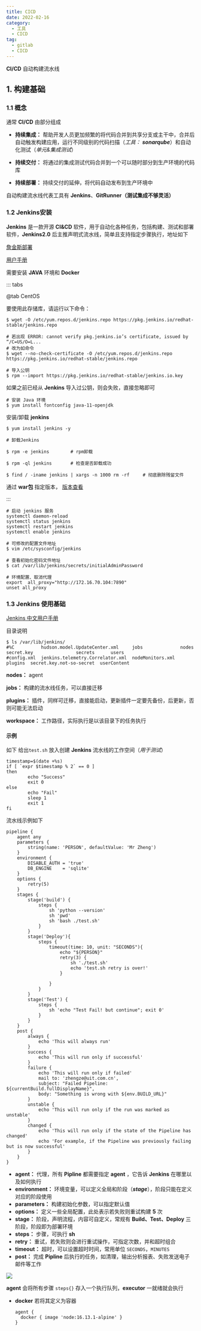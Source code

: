 ```yaml
---
title: CICD
date: 2022-02-16
category:
  - 工具
  - CICD
tag:
  - gitlab
  - CICD
---
```


**CI/CD** 自动构建流水线

<!--more-->

## 1. 构建基础

### 1.1 概念

通常 **CI/CD** 由部分组成

- **持续集成：** 帮助开发人员更加频繁的将代码合并到共享分支或主干中，合并后自动触发构建应用，运行不同级别的代码扫描（*工具： **sonarqube***）和自动化测试（*单元&集成测试*）

- **持续交付：** 将通过的集成测试代码合并到一个可以随时部分到生产环境的代码库

- **持续部署：** 持续交付的延伸，将代码自动发布到生产环境中

自动构建流水线代表工具有 **Jenkins**、**GitRunner（测试集成不够灵活）**

### 1.2 Jenkins安装 

**Jenkins** 是一款开源 **CI&CD** 软件，用于自动化各种任务，包括构建、测试和部署软件，**Jenkins2.0** 后主推声明式流水线，简单且支持指定步骤执行，地址如下

[詹金斯部署](https://www.jenkins.io/download/) 

[用户手册](https://www.jenkins.io/doc/book/installing/) 

需要安装  **JAVA** 环境和 **Docker** 

::: tabs

@tab CentOS

要使用此存储库，请运行以下命令：

```shell
$ wget -O /etc/yum.repos.d/jenkins.repo https://pkg.jenkins.io/redhat-stable/jenkins.repo

# 若出现 ERROR: cannot verify pkg.jenkins.io’s certificate, issued by “/C=US/O=L...
# 改为如命令
$ wget --no-check-certificate -O /etc/yum.repos.d/jenkins.repo https://pkg.jenkins.io/redhat-stable/jenkins.repo

# 导入公钥
$ rpm --import https://pkg.jenkins.io/redhat-stable/jenkins.io.key
```

如果之前已经从 **Jenkins** 导入过公钥，则会失败，直接忽略即可

```shell
# 安装 Java 环境
$ yum install fontconfig java-11-openjdk
```

安装/卸载 **jenkins**

```shell
$ yum install jenkins -y

# 卸载Jenkins

$ rpm -e jenkins        # rpm卸载

$ rpm -ql jenkins       # 检查是否卸载成功

$ find / -iname jenkins | xargs -n 1000 rm -rf     # 彻底删除残留文件
```

通过 **war包** 指定版本， [版本查看](https://get.jenkins.io/war-stable/) 

:::

```shell
# 启动 jenkins 服务
systemctl daemon-reload
systemctl status jenkins 
systemctl restart jenkins 
systemctl enable jenkins 

# 可修改的配置文件地址
$ vim /etc/sysconfig/jenkins

# 查看初始化密码文件地址
$ cat /var/lib/jenkins/secrets/initialAdminPassword

# 环境配置、取消代理
export  all_proxy="http://172.16.70.104:7890"
unset all_proxy
```

### 1.3 Jenkins 使用基础

[Jenkins 中文用户手册](https://www.jenkins.io/zh/doc/) 

目录说明

```shell
$ ls /var/lib/jenkins/
#%C          hudson.model.UpdateCenter.xml     jobs              nodes    secret.key                secrets      users
#config.xml  jenkins.telemetry.Correlator.xml  nodeMonitors.xml  plugins  secret.key.not-so-secret  userContent
```

**nodes：** agent

**jobs：** 构建的流水线任务，可以直接迁移

**plugins：** 插件，同样可迁移，直接能启动，更新插件一定要先备份，后更新，否则可能无法启动

**workspace：** 工作路径，实际执行是以该目录下的任务执行

#### 示例

如下 给出`test.sh` 放入创建 **Jenkins** 流水线的工作空间（*用于测试*）

```shell
timestamp=$(date +%s)
if [ `expr $timestamp % 2` == 0 ]
then
        echo "Success"
        exit 0
else
        echo "Fail"
        sleep 1
        exit 1
fi
```

流水线示例如下

```shell
pipeline {
    agent any
    parameters {
		string(name: 'PERSON', defaultValue: 'Mr Zheng')
	}
    environment {
        DISABLE_AUTH = 'true'
        DB_ENGINE    = 'sqlite'
    }
	options {
	    retry(5)
	}
    stages {
        stage('build') {
            steps {
                sh 'python --version'
                sh 'pwd'
                sh 'bash ./test.sh'
            }
        }
        stage('Deploy'){
            steps {
                timeout(time: 10, unit: "SECONDS"){
                    echo "${PERSON}"
                    retry(3) {
                        sh './test.sh'
                        echo 'test.sh retry is over!'
                    }
                    
                }
            }
        }
        stage('Test') {
            steps {
                sh 'echo "Test Fail! but continue"; exit 0'
            }
        }
    }
    post {
        always {
            echo 'This will always run'
        }
        success {
            echo 'This will run only if successful'
        }
        failure {
            echo 'This will run only if failed'
            mail to: 'zhengze@uit.com.cn',
            subject: "Failed Pipeline: ${currentBuild.fullDisplayName}",
            body: "Something is wrong with ${env.BUILD_URL}"
        }
        unstable {
            echo 'This will run only if the run was marked as unstable'
        }
        changed {
            echo 'This will run only if the state of the Pipeline has changed'
            echo 'For example, if the Pipeline was previously failing but is now successful'
        }
    }
}
```

- **agent：** 代理，所有 **Pipline** 都需要指定 **agent** ，它告诉 **Jenkins** 在哪里以及如何执行
- **environment：** 环境变量，可以定义全局和阶段（***stage***），阶段只能在定义对应的阶段使用
- **parameters：** 构建初始化参数，可以指定默认值
- **options：** 定义一些全局配置，此处表示若失败则重试构建 **5** 次
- **stage：** 阶段，声明流程，内容可自定义，常规有 **Build、Test、Deploy** 三阶段，阶段即为部署环境
- **steps：** 步骤，可执行 **sh** 
- **retry：** 重试，若失败则会进行重试操作，可指定次数，并和超时组合
- **timeout：** 超时，可以设置超时时间，常用单位 `SECONDS`，`MINUTES` 
- **post：** 完成 **Pipline** 后执行的任务，如清理，输出分析报表、失败发送电子邮件等工作

<img src="./img/流水线示例.jpg">

**agent** 会将所有步骤 `steps{}` 存入一个执行队列，**executor** 一就绪就会执行

- **docker** 若将其定义为容器 

  ```shell
  agent {
  	docker { image 'node:16.13.1-alpine' }
  }
  ```

  

  

